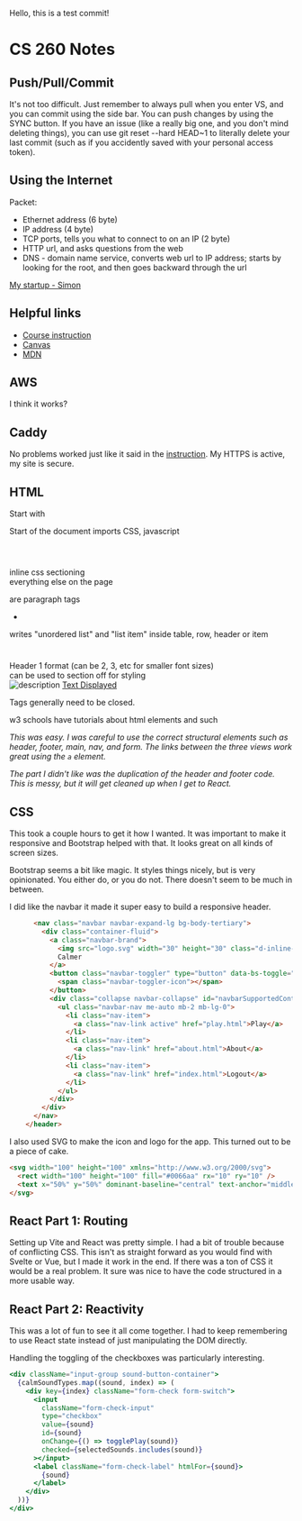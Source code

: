 Hello, this is a test commit!

# CS 260 Notes

## Push/Pull/Commit
It's not too difficult. Just remember to always pull when you enter VS, and you can commit using the side bar. You can push changes by using the SYNC button. If you have an issue (like a really big one, and you don't mind deleting things), you can use git reset --hard HEAD~1 to literally delete your last commit (such as if you accidently saved with your personal access token).

## Using the Internet

Packet:
- Ethernet address (6 byte)
- IP address (4 byte)
- TCP ports, tells you what to connect to on an IP (2 byte)
- HTTP url, and asks questions from the web
- DNS - domain name service, converts web url to IP address; starts by looking for the root, and then goes backward through the url

[My startup - Simon](https://simon.cs260.click)

## Helpful links

- [Course instruction](https://github.com/webprogramming260)
- [Canvas](https://byu.instructure.com)
- [MDN](https://developer.mozilla.org)

## AWS

I think it works? 

## Caddy

No problems worked just like it said in the [instruction](https://github.com/webprogramming260/.github/blob/main/profile/webServers/https/https.md).
My HTTPS is active, my site is secure.

## HTML

Start with <!DOCTYPE html>
<html></html> Start of the document
<head></head> imports CSS, javascript
<header></header>
<span></span> inline css sectioning 
<nav></nav>
<body></body> everything else on the page
<p></p> are paragraph tags
<ul> <li></li> </ul> writes "unordered list" and "list item" inside
<tabel> <tr> <th></th> </tr> <tr><td></td></tr> </tabel> table, row, header or item
<h1></h1> Header 1 format (can be 2, 3, etc for smaller font sizes)
<section></section> can be used to section off for styling
<aside></aside>
<footer></footer>

<img alt = "description" src = url />
<a href = url>Text Displayed</a>

Tags generally need to be closed.

w3 schools have tutorials about html elements and such

*This was easy. I was careful to use the correct structural elements such as header, footer, main, nav, and form. The links between the three views work great using the `a` element.*

*The part I didn't like was the duplication of the header and footer code. This is messy, but it will get cleaned up when I get to React.*

## CSS

This took a couple hours to get it how I wanted. It was important to make it responsive and Bootstrap helped with that. It looks great on all kinds of screen sizes.

Bootstrap seems a bit like magic. It styles things nicely, but is very opinionated. You either do, or you do not. There doesn't seem to be much in between.

I did like the navbar it made it super easy to build a responsive header.

```html
      <nav class="navbar navbar-expand-lg bg-body-tertiary">
        <div class="container-fluid">
          <a class="navbar-brand">
            <img src="logo.svg" width="30" height="30" class="d-inline-block align-top" alt="" />
            Calmer
          </a>
          <button class="navbar-toggler" type="button" data-bs-toggle="collapse" data-bs-target="#navbarSupportedContent">
            <span class="navbar-toggler-icon"></span>
          </button>
          <div class="collapse navbar-collapse" id="navbarSupportedContent">
            <ul class="navbar-nav me-auto mb-2 mb-lg-0">
              <li class="nav-item">
                <a class="nav-link active" href="play.html">Play</a>
              </li>
              <li class="nav-item">
                <a class="nav-link" href="about.html">About</a>
              </li>
              <li class="nav-item">
                <a class="nav-link" href="index.html">Logout</a>
              </li>
            </ul>
          </div>
        </div>
      </nav>
    </header>
```

I also used SVG to make the icon and logo for the app. This turned out to be a piece of cake.

```html
<svg width="100" height="100" xmlns="http://www.w3.org/2000/svg">
  <rect width="100" height="100" fill="#0066aa" rx="10" ry="10" />
  <text x="50%" y="50%" dominant-baseline="central" text-anchor="middle" font-size="72" font-family="Arial" fill="white">C</text>
</svg>
```

## React Part 1: Routing

Setting up Vite and React was pretty simple. I had a bit of trouble because of conflicting CSS. This isn't as straight forward as you would find with Svelte or Vue, but I made it work in the end. If there was a ton of CSS it would be a real problem. It sure was nice to have the code structured in a more usable way.

## React Part 2: Reactivity

This was a lot of fun to see it all come together. I had to keep remembering to use React state instead of just manipulating the DOM directly.

Handling the toggling of the checkboxes was particularly interesting.

```jsx
<div className="input-group sound-button-container">
  {calmSoundTypes.map((sound, index) => (
    <div key={index} className="form-check form-switch">
      <input
        className="form-check-input"
        type="checkbox"
        value={sound}
        id={sound}
        onChange={() => togglePlay(sound)}
        checked={selectedSounds.includes(sound)}
      ></input>
      <label className="form-check-label" htmlFor={sound}>
        {sound}
      </label>
    </div>
  ))}
</div>
```
